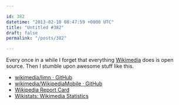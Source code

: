 ```yaml
---

id: 382
datetime: "2013-02-10 08:47:59 +0000 UTC"
title: "Untitled #382"
draft: false
permalink: "/posts/382"

---
```


Every once in a while I forget that everything [Wikimedia](http://www.wikimedia.org/) does is open source. Then I stumble upon awesome stuff like this. 

 
 * [wikimedia/limn · GitHub](https://github.com/wikimedia/limn)
 * [wikimedia/WikipediaMobile · GitHub](https://github.com/wikimedia/WikipediaMobile)
 * [Wikipedia Report Card](http://reportcard.wmflabs.org/)
 * [Wikistats: Wikimedia Statistics](http://stats.wikimedia.org/)


